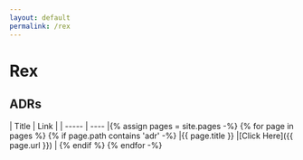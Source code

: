 ```yaml
---
layout: default
permalink: /rex
---
```


# Rex

## ADRs

| Title | Link |
| ----- | ---- |{% assign pages = site.pages -%}
{% for page in pages %}
{% if page.path contains 'adr' -%}
|{{ page.title }} |[Click Here]({{ page.url }}) |
{% endif %}
{% endfor -%}
